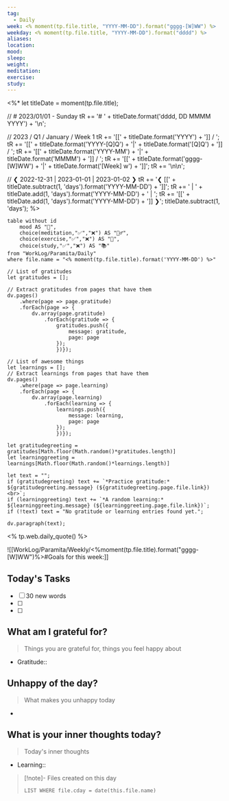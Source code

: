 ```yaml
---
tag:
  - Daily
week: <% moment(tp.file.title, "YYYY-MM-DD").format("gggg-[W]WW") %>
weekday: <% moment(tp.file.title, "YYYY-MM-DD").format("dddd") %>
aliases:
location:
mood:
sleep:
weight:
meditation:
exercise:
study:
---
```

<%*
let titleDate = moment(tp.file.title);

// # 2023/01/01 - Sunday
tR += '# ' + titleDate.format('dddd, DD MMMM YYYY') + '\n';

// 2023 / Q1 / January / Week 1
tR += '[[' + titleDate.format('YYYY') + ']] / ';
tR += '[[' + titleDate.format('YYYY-[Q]Q') + '|' + titleDate.format('[Q]Q') + ']] / ';
tR += '[[' + titleDate.format('YYYY-MM') + '|' + titleDate.format('MMMM') + ']] / ';
tR += '[[' + titleDate.format('gggg-[W]WW') + '|' + titleDate.format('[Week] w') + ']]';
tR += '\n\n';

// ❮ 2022-12-31 | 2023-01-01 | 2023-01-02 ❯
tR += '❮ [[' + titleDate.subtract(1, 'days').format('YYYY-MM-DD') + ']]';
tR += ' | ' + titleDate.add(1, 'days').format('YYYY-MM-DD') + ' | ';
tR += '[[' + titleDate.add(1, 'days').format('YYYY-MM-DD') + ']] ❯';
titleDate.subtract(1, 'days');
%>

```dataview
table without id
	mood AS "🌄",
	choice(meditation,"✅","❌") AS "🧘‍♂️",
	choice(exercise,"✅","❌") AS "💪",
	choice(study,"✅","❌") AS "📚"
from "WorkLog/Paramita/Daily"
where file.name = "<% moment(tp.file.title).format('YYYY-MM-DD') %>"
```
```dataviewjs
// List of gratitudes
let gratitudes = [];

// Extract gratitudes from pages that have them
dv.pages()
	.where(page => page.gratitude)
	.forEach(page => {
		dv.array(page.gratitude)
			.forEach(gratitude => {
				gratitudes.push({
					message: gratitude,
					page: page
				});
				})});

// List of awesome things
let learnings = [];
// Extract learnings from pages that have them
dv.pages()
	.where(page => page.learning)
	.forEach(page => {
		dv.array(page.learning)
			.forEach(learning => {
				learnings.push({
					message: learning,
					page: page
				});
				})});

let gratitudegreeting = gratitudes[Math.floor(Math.random()*gratitudes.length)] 
let learninggreeting = learnings[Math.floor(Math.random()*learnings.length)]

let text = "";
if (gratitudegreeting) text += `*Practice gratitude:* ${gratitudegreeting.message} (${gratitudegreeting.page.file.link})<br>`;
if (learninggreeting) text += `*A random learning:* ${learninggreeting.message} (${learninggreeting.page.file.link})`;
if (!text) text = "No gratitude or learning entries found yet.";

dv.paragraph(text);
```
<% tp.web.daily_quote() %>

![[WorkLog/Paramita/Weekly/<%moment(tp.file.title).format("gggg-[W]WW")%>#Goals for this week:]]

## Today's Tasks
 - [ ] 30 new words
 - [ ] 
 - [ ] 

## What am I grateful for? 
> Things you are grateful for, things you feel happy about
-  Gratitude:: 

## Unhappy of the day?
> What makes you unhappy today
- 

## What is your inner thoughts today? 
> Today's inner thoughts
- Learning:: 

> [!note]- Files created on this day
>```dataview  
>LIST WHERE file.cday = date(this.file.name)
>```

